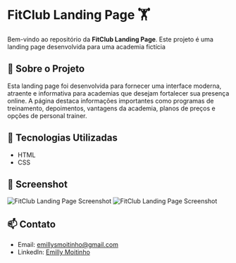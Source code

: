 # FitClub Landing Page 🏋️

Bem-vindo ao repositório da **FitClub Landing Page**. Este projeto é uma landing page desenvolvida para uma academia fictícia

## 📝 Sobre o Projeto
Esta landing page foi desenvolvida para fornecer uma interface moderna, atraente e informativa para academias que desejam fortalecer sua presença online. A página destaca informações importantes como programas de treinamento, depoimentos, vantagens da academia, planos de preços e opções de personal trainer.

## 🚀 Tecnologias Utilizadas
- HTML
- CSS

## 📸 Screenshot
![FitClub Landing Page Screenshot](images/1Screenshot)
![FitClub Landing Page Screenshot](images/2Screenshot)

## 📫 Contato

- Email: emillysmoitinho@gmail.com
- LinkedIn: [Emilly Moitinho](https://www.linkedin.com/in/emillymoitinho/)

